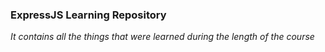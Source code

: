 ### ExpressJS Learning Repository

*It contains all the things that were learned during the length of the course*

